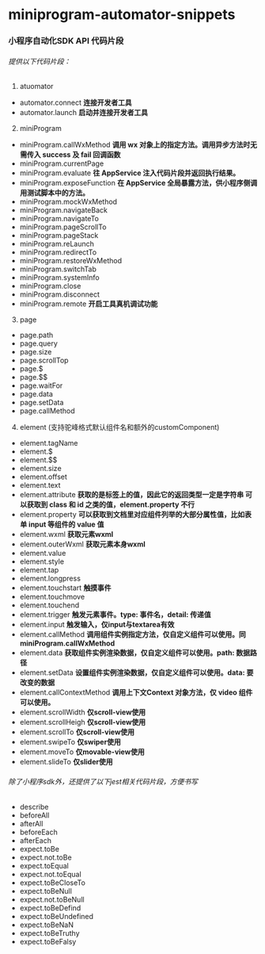 # miniprogram-automator-snippets

### 小程序自动化SDK API 代码片段

###### 提供以下代码片段：

1. atuomator
  * automator.connect __连接开发者工具__
  * automator.launch __启动并连接开发者工具__
2. miniProgram
  * miniProgram.callWxMethod __调用 wx 对象上的指定方法。调用异步方法时无需传入 success 及 fail 回调函数__
  * miniProgram.currentPage
  * miniProgram.evaluate __往 AppService 注入代码片段并返回执行结果。__
  * miniProgram.exposeFunction __在 AppService 全局暴露方法，供小程序侧调用测试脚本中的方法。__
  * miniProgram.mockWxMethod
  * miniProgram.navigateBack
  * miniProgram.navigateTo
  * miniProgram.pageScrollTo
  * miniProgram.pageStack
  * miniProgram.reLaunch
  * miniProgram.redirectTo
  * miniProgram.restoreWxMethod
  * miniProgram.switchTab
  * miniProgram.systemInfo
  * miniProgram.close
  * miniProgram.disconnect
  * miniProgram.remote __开启工具真机调试功能__
3. page
  * page.path
  * page.query
  * page.size
  * page.scrollTop
  * page.$
  * page.$$
  * page.waitFor
  * page.data
  * page.setData
  * page.callMethod
4. element (支持驼峰格式默认组件名和额外的customComponent)
  * element.tagName
  * element.$
  * element.$$
  * element.size
  * element.offset
  * element.text
  * element.attribute __获取的是标签上的值，因此它的返回类型一定是字符串 可以获取到 class 和 id 之类的值，element.property 不行__
  * element.property __可以获取到文档里对应组件列举的大部分属性值，比如表单 input 等组件的 value 值__
  * element.wxml __获取元素wxml__
  * element.outerWxml __获取元素本身wxml__
  * element.value
  * element.style
  * element.tap
  * element.longpress
  * element.touchstart __触摸事件__
  * element.touchmove
  * element.touchend
  * element.trigger __触发元素事件。type: 事件名，detail: 传递值__
  * element.input __触发输入，仅input与textarea有效__
  * element.callMethod __调用组件实例指定方法，仅自定义组件可以使用。同miniProgram.callWxMethod__
  * element.data __获取组件实例渲染数据，仅自定义组件可以使用。path: 数据路径__
  * element.setData __设置组件实例渲染数据，仅自定义组件可以使用。data: 要改变的数据__
  * element.callContextMethod __调用上下文Context 对象方法，仅 video 组件可以使用。__
  * element.scrollWidth __仅scroll-view使用__
  * element.scrollHeigh __仅scroll-view使用__
  * element.scrollTo __仅scroll-view使用__
  * element.swipeTo __仅swiper使用__
  * element.moveTo __仅movable-view使用__
  * element.slideTo __仅slider使用__

###### 除了小程序sdk外，还提供了以下jest相关代码片段，方便书写
  * describe
  * beforeAll
  * afterAll
  * beforeEach
  * afterEach
  * expect.toBe
  * expect.not.toBe
  * expect.toEqual
  * expect.not.toEqual
  * expect.toBeCloseTo
  * expect.toBeNull
  * expect.not.toBeNull
  * expect.toBeDefind
  * expect.toBeUndefined
  * expect.toBeNaN
  * expect.toBeTruthy
  * expect.toBeFalsy